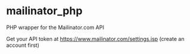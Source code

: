 # mailinator_php
PHP wrapper for the Mailinator.com API

Get your API token at https://www.mailinator.com/settings.jsp (create an account first)